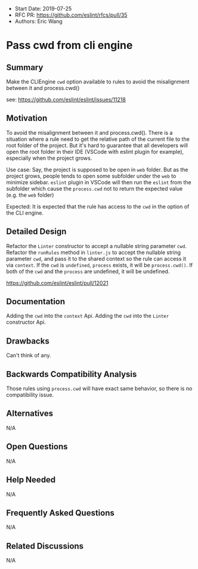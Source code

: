 - Start Date: 2019-07-25
- RFC PR: https://github.com/eslint/rfcs/pull/35
- Authors: Eric Wang

# Pass cwd from cli engine

## Summary
Make the CLIEngine `cwd` option available to rules to avoid the misalignment between it and process.cwd()

see: https://github.com/eslint/eslint/issues/11218

## Motivation
To avoid the misalignment between it and process.cwd().
There is a situation where a rule need to get the relative path of the current file to the root folder of the project.
But it's hard to guarantee that all developers will open the root folder in their IDE (VSCode with eslint plugin for example), especially when the project grows.

Use case:
Say, the project is supposed to be open in `web` folder.
But as the project grows, people tends to open some subfolder under the `web` to minimize sidebar.
`eslint` plugin in VSCode will then run the `eslint` from the subfolder which cause the `process.cwd` not to return the expected value (e.g. the `web` folder)

Expected:
It is expected that the rule has access to the `cwd` in the option of the CLI engine.

## Detailed Design
Refactor the `Linter` constructor to accept a nullable string parameter `cwd`.
Refactor the `runRules` method in `linter.js` to accept the nullable string parameter `cwd`, and pass it to the shared context so the rule can access it via `context`.
If the `cwd` is `undefined`, `process` exists, it will be `process.cwd()`.
If both of the `cwd` and the `process` are undefined, it will be undefined.

https://github.com/eslint/eslint/pull/12021

## Documentation
Adding the `cwd` into the `context` Api.
Adding the `cwd` into the `Linter` constructor Api.

## Drawbacks
Can't think of any.

## Backwards Compatibility Analysis
Those rules using `process.cwd` will have exact same behavior, so there is no compatibility issue.

## Alternatives
N/A

## Open Questions
N/A

## Help Needed
N/A

## Frequently Asked Questions
N/A

## Related Discussions
N/A
